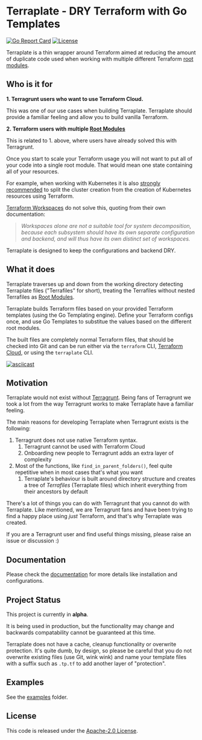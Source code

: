 # Terraplate - DRY Terraform with Go Templates

[![Go Report Card](https://goreportcard.com/badge/github.com/verifa/terraplate)](https://goreportcard.com/report/github.com/verifa/terraplate)
[![License](https://img.shields.io/badge/License-Apache_2.0-blue.svg)](https://opensource.org/licenses/Apache-2.0)

Terraplate is a thin wrapper around Terraform aimed at reducing the amount of duplicate code used when working with multiple different Terraform [root modules](https://www.terraform.io/language/modules#the-root-module).

## Who is it for

**1. Terragrunt users who want to use Terraform Cloud.**

This was one of our use cases when building Terraplate.
Terraplate should provide a familiar feeling and allow you to build vanilla Terraform.

**2. Terraform users with multiple [Root Modules](https://www.terraform.io/language/modules#the-root-module)**

This is related to 1. above, where users have already solved this with Terragrunt.

Once you start to scale your Terraform usage you will not want to put all of your code into a single root module.
That would mean one state containing all of your resources.

For example, when working with Kubernetes it is also [strongly recommended](https://registry.terraform.io/providers/hashicorp/kubernetes/latest/docs#stacking-with-managed-kubernetes-cluster-resources) to split the cluster creation from the creation of Kubernetes resources using Terraform.

[Terraform Workspaces](https://www.terraform.io/language/state/workspaces#when-to-use-multiple-workspaces) do not solve this, quoting from their own documentation:

> *Workspaces alone are not a suitable tool for system decomposition, because each subsystem should have its own separate configuration and backend, and will thus have its own distinct set of workspaces.*

Terraplate is designed to keep the configurations and backend DRY.

## What it does

Terraplate traverses up and down from the working directory detecting Terraplate files ("Terrafiles" for short), treating the Terrafiles without nested Terrafiles as [Root Modules](https://www.terraform.io/language/modules#the-root-module).

Terraplate builds Terraform files based on your provided Terraform templates (using the Go Templating engine).
Define your Terraform configs once, and use Go Templates to substitue the values based on the different root modules.

The built files are completely normal Terraform files, that should be checked into Git and can be run either via the `terraform` CLI, [Terraform Cloud](https://www.terraform.io/cloud), or using the `terraplate` CLI.

[![asciicast](https://asciinema.org/a/DXAzFxSUWFaYn5iPU8DnliyRZ.svg)](https://asciinema.org/a/DXAzFxSUWFaYn5iPU8DnliyRZ)

## Motivation

Terraplate would not exist without [Terragrunt](https://terragrunt.gruntwork.io/).
Being fans of Terragrunt we took a lot from the way Terragrunt works to make Terraplate have a familiar feeling.

The main reasons for developing Terraplate when Terragrunt exists is the following:

1. Terragrunt does not use native Terraform syntax.
   1. Terragrunt cannot be used with Terraform Cloud
   2. Onboarding new people to Terragrunt adds an extra layer of complexity
2. Most of the functions, like `find_in_parent_folders()`, feel quite repetitive when in most cases that's what you want
   1. Terraplate's behaviour is built around directory structure and creates a tree of *Terrafiles* (Terraplate files) which inherit everything from their ancestors by default

There's a lot of things you can do with Terragrunt that you cannot do with Terraplate.
Like mentioned, we are Terragrunt fans and have been trying to find a happy place using *just* Terraform, and that's why Terraplate was created.

If you are a Terragrunt user and find useful things missing, please raise an issue or discussion :)

## Documentation

Please check the [documentation](./DOCUMENTATION.md) for more details like installation and configurations.

## Project Status

This project is currently in **alpha**.

It is being used in production, but the functionality may change and backwards compatability cannot be guaranteed at this time.

Terraplate does not have a cache, cleanup functionality or overwrite protection.
It's quite dumb, by design, so please be careful that you do not overwrite existing files (use Git, wink wink) and name your template files with a suffix such as `.tp.tf` to add another layer of "protection".

## Examples

See the [examples](./examples) folder.

## License

This code is released under the [Apache-2.0 License](./LICENSE).
